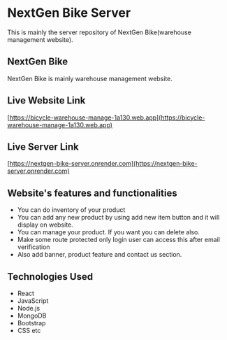 # NextGen Bike Server
This is mainly the server repository of NextGen Bike(warehouse management website).


## NextGen Bike
NextGen Bike is mainly warehouse management website.

## Live Website Link
[https://bicycle-warehouse-manage-1a130.web.app](https://bicycle-warehouse-manage-1a130.web.app)


## Live Server Link
[https://nextgen-bike-server.onrender.com](https://nextgen-bike-server.onrender.com)

## Website's features and functionalities
- You can do inventory of your product
- You can add any new product by using add new item button and it will display on website.
- You can manage your product. If you want you can delete also.
- Make some route protected only login user can access this after email verification
- Also add banner, product feature and contact us section.

## Technologies Used
- React
- JavaScript
- Node.js
- MongoDB
- Bootstrap
- CSS etc
